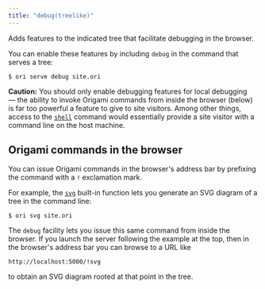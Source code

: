 ```yaml
---
title: "debug(treelike)"
---
```


Adds features to the indicated tree that facilitate debugging in the browser.

You can enable these features by including `debug` in the command that serves a tree:

```console
$ ori serve debug site.ori
```

**Caution:** You should only enable debugging features for local debugging — the ability to invoke Origami commands from inside the browser (below) is far too powerful a feature to give to site visitors. Among other things, access to the [`shell`](shell.html) command would essentially provide a site visitor with a command line on the host machine.

## Origami commands in the browser

You can issue Origami commands in the browser's address bar by prefixing the command with a `!` exclamation mark.

For example, the [`svg`](svg.html) built-in function lets you generate an SVG diagram of a tree in the command line:

```console
$ ori svg site.ori
```

The `debug` facility lets you issue this same command from inside the browser. If you launch the server following the example at the top, then in the browser's address bar you can browse to a URL like

```
http://localhost:5000/!svg
```

to obtain an SVG diagram rooted at that point in the tree.
